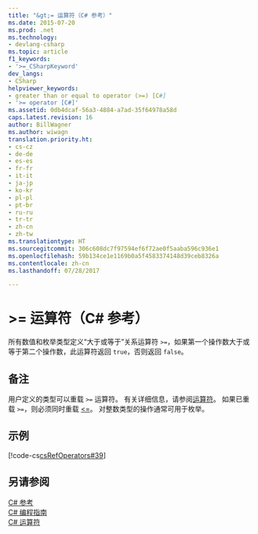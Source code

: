 ```yaml
---
title: "&gt;= 运算符（C# 参考）"
ms.date: 2015-07-20
ms.prod: .net
ms.technology:
- devlang-csharp
ms.topic: article
f1_keywords:
- '>=_CSharpKeyword'
dev_langs:
- CSharp
helpviewer_keywords:
- greater than or equal to operator (>=) [C#]
- '>= operator [C#]'
ms.assetid: 0db4dcaf-56a3-4884-a7ad-35f64978a58d
caps.latest.revision: 16
author: BillWagner
ms.author: wiwagn
translation.priority.ht:
- cs-cz
- de-de
- es-es
- fr-fr
- it-it
- ja-jp
- ko-kr
- pl-pl
- pt-br
- ru-ru
- tr-tr
- zh-cn
- zh-tw
ms.translationtype: HT
ms.sourcegitcommit: 306c608dc7f97594ef6f72ae0f5aaba596c936e1
ms.openlocfilehash: 59b134ce1e1169b0a5f4583374148d39ceb8326a
ms.contentlocale: zh-cn
ms.lasthandoff: 07/28/2017

---
```

# <a name="gt-operator-c-reference"></a>&gt;= 运算符（C# 参考）
所有数值和枚举类型定义“大于或等于”关系运算符 `>=`，如果第一个操作数大于或等于第二个操作数，此运算符返回 `true`，否则返回 `false`。  
  
## <a name="remarks"></a>备注  
 用户定义的类型可以重载 `>=` 运算符。 有关详细信息，请参阅[运算符](../../../csharp/language-reference/keywords/operator.md)。 如果已重载 `>=`，则必须同时重载 [<=](../../../csharp/language-reference/operators/less-than-equal-operator.md)。 对整数类型的操作通常可用于枚举。  
  
## <a name="example"></a>示例  
 [!code-cs[csRefOperators#39](../../../csharp/language-reference/operators/codesnippet/CSharp/greater-than-equal-operator_1.cs)]  
  
## <a name="see-also"></a>另请参阅  
 [C# 参考](../../../csharp/language-reference/index.md)   
 [C# 编程指南](../../../csharp/programming-guide/index.md)   
 [C# 运算符](../../../csharp/language-reference/operators/index.md)

